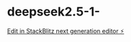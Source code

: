 # deepseek2.5-1-

[Edit in StackBlitz next generation editor ⚡️](https://stackblitz.com/~/github.com/getcibi/deepseek2.5-1-)